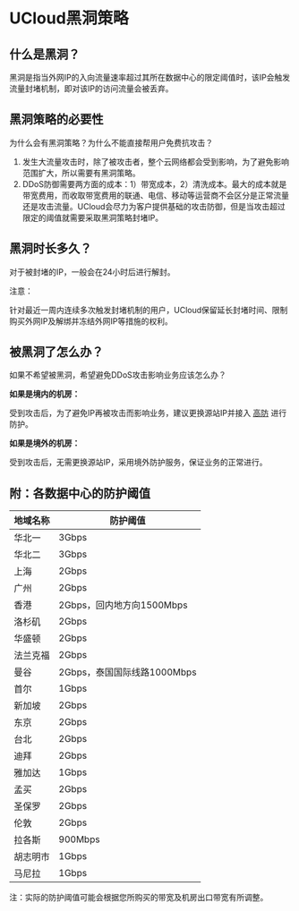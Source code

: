 

# UCloud黑洞策略

## 什么是黑洞？

黑洞是指当外网IP的入向流量速率超过其所在数据中心的限定阈值时，该IP会触发流量封堵机制，即对该IP的访问流量会被丢弃。

## 黑洞策略的必要性

为什么会有黑洞策略？为什么不能直接帮用户免费抗攻击？

1.  发生大流量攻击时，除了被攻击者，整个云网络都会受到影响，为了避免影响范围扩大，所以需要有黑洞策略。
2.  DDoS防御需要两方面的成本：1）带宽成本，2）清洗成本。最大的成本就是带宽费用，而收取带宽费用的联通、电信、移动等运营商不会区分是正常流量还是攻击流量。UCloud会尽力为客户提供基础的攻击防御，但是当攻击超过限定的阈值就需要采取黑洞策略封堵IP。

## 黑洞时长多久？

对于被封堵的IP，一般会在24小时后进行解封。

<wrap em>注意：

针对最近一周内连续多次触发封堵机制的用户，UCloud保留延长封堵时间、限制购买外网IP及解绑并冻结外网IP等措施的权利。</wrap>

## 被黑洞了怎么办？

如果不希望被黑洞，希望避免DDoS攻击影响业务应该怎么办？

**如果是境内的机房：**

受到攻击后，为了避免IP再被攻击而影响业务，建议更换源站IP并接入
[高防](/uantiddos/uads/README) 进行防护。

**如果是境外的机房：**

受到攻击后，无需更换源站IP，采用境外防护服务，保证业务的正常进行。

## 附：各数据中心的防护阈值

| 地域名称 |  防护阈值  |
| ---- | ----- |
| 华北一  | 3Gbps |
| 华北二  | 3Gbps |
| 上海  | 2Gbps |
| 广州   | 2Gbps |
| 香港	| 2Gbps，回内地方向1500Mbps|
| 洛杉矶	| 2Gbps|
| 华盛顿	| 2Gbps|
| 法兰克福|	2Gbps|
| 曼谷	|	2Gbps，泰国国际线路1000Mbps|
| 首尔	|	1Gbps|
| 新加坡	| 2Gbps|
| 东京	| 2Gbps|
| 台北	| 2Gbps|
| 迪拜	| 2Gbps|
| 雅加达	| 1Gbps|
| 孟买	| 2Gbps|
| 圣保罗	| 2Gbps|
| 伦敦	| 2Gbps |
| 拉各斯	| 900Mbps|
| 胡志明市	| 1Gbps|
| 马尼拉	| 1Gbps |

注：实际的防护阈值可能会根据您所购买的带宽及机房出口带宽有所调整。
